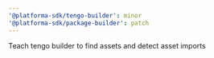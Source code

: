 ```yaml
---
'@platforma-sdk/tengo-builder': minor
'@platforma-sdk/package-builder': patch
---
```


Teach tengo builder to find assets and detect asset imports
